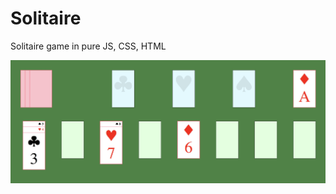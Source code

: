 # Solitaire

Solitaire game in pure JS, CSS, HTML

![application screenshot](https://raw.githubusercontent.com/NickHatBoecker/Solitaire/master/screenshot.jpg)

